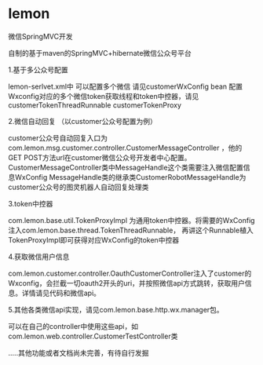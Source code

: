 # lemon
微信SpringMVC开发

自制的基于maven的SpringMVC+hibernate微信公众号平台

1.基于多公众号配置

 lemon-serlvet.xml中 可以配置多个微信
 请见customerWxConfig bean
 配置Wxconfig对应的多个微信token获取线程和token中控器，请见customerTokenThreadRunnable customerTokenProxy

	
2.微信自动回复 （以customer公众号配置为例）

customer公众号自动回复入口为com.lemon.msg.customer.controller.CustomerMessageController 
，他的GET POST方法url在customer微信公众号开发者中心配置。
CustomerMessageController类中MessageHandle这个类需要注入微信配置信息WxConfig
MessageHandle类的继承类CustomerRobotMessageHandle为customer公众号的图灵机器人自动回复处理类

3.token中控器

com.lemon.base.util.TokenProxyImpl 为通用token中控器。将需要的WxConfig注入com.lemon.base.thread.TokenThreadRunnable，
再讲这个Runnable植入TokenProxyImpl即可获得对应WxConfig的token中控器

4.获取微信用户信息

 com.lemon.customer.controller.OauthCustomerController注入了customer的Wxconfig，会拦截一切oauth2开头的uri，并按照微信api方式跳转，获取用户信息。详情请见代码和微信api。
 
 5.其他各类微信api实现，请见com.lemon.base.http.wx.manager包。
 
 可以在自己的controller中使用这些api，如com.lemon.web.controller.CustomerTestController类
 
 .....其他功能或者文档尚未完善，有待自行发掘


